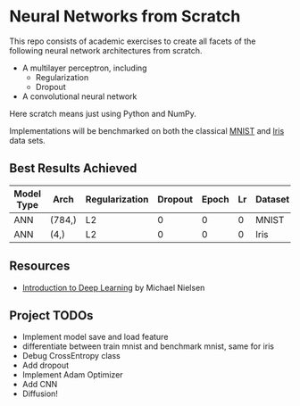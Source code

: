 # Neural Networks from Scratch
This repo consists of academic exercises to create all facets of the following neural network architectures from scratch.
- A multilayer perceptron, including
    - Regularization
    - Dropout
- A convolutional neural network

Here scratch means just using Python and NumPy. 

Implementations will be benchmarked on both the classical [MNIST](https://www.tensorflow.org/datasets/catalog/mnist) and [Iris](https://archive.ics.uci.edu/dataset/53/iris) data sets.

## Best Results Achieved

| Model Type | Arch | Regularization | Dropout | Epoch| Lr | Dataset | Acc |
|-|-|-|-|-|-|-|-|
| ANN | (784,) | L2 | 0 | 0 | 0 | MNIST | 0 |
| ANN | (4,) | L2 | 0 | 0 | 0 | Iris | 0 |

## Resources
- [Introduction to Deep Learning](http://neuralnetworksanddeeplearning.com/) by Michael Nielsen

## Project TODOs
- Implement model save and load feature
- differentiate between train mnist and benchmark mnist, same for iris
- Debug CrossEntropy class
- Add dropout
- Implement Adam Optimizer
- Add CNN
- Diffusion!